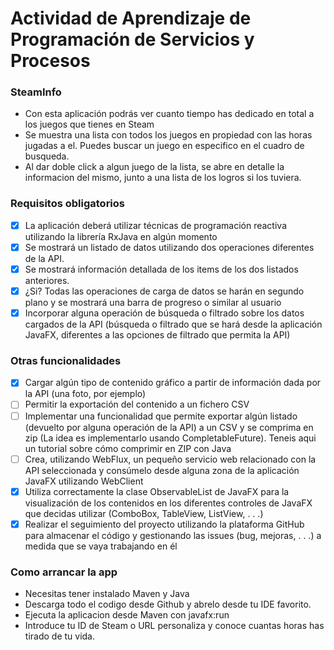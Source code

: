 # Actividad de Aprendizaje de Programación de Servicios y Procesos
### SteamInfo
- Con esta aplicación podrás ver cuanto tiempo has dedicado en total a los juegos que tienes en Steam
- Se muestra una lista con todos los juegos en propiedad con las horas jugadas a el. Puedes buscar un juego en especifico en el cuadro de busqueda.
- Al dar doble click a algun juego de la lista, se abre en detalle la informacion del mismo, junto a una lista de los logros si los tuviera.

### Requisitos obligatorios
- [x] La aplicación deberá utilizar técnicas de programación reactiva utilizando la librería
  RxJava en algún momento
- [x]  Se mostrará un listado de datos utilizando dos operaciones diferentes de la API.
- [x] Se mostrará información detallada de los items de los dos listados anteriores.
- [x] ¿Si? Todas las operaciones de carga de datos se harán en segundo plano y se mostrará una barra de progreso o similar al usuario
- [x] Incorporar alguna operación de búsqueda o filtrado sobre los datos cargados de la API (búsqueda o filtrado que se hará desde la aplicación JavaFX, diferentes a las opciones de filtrado que permita la API)

### Otras funcionalidades
- [x] Cargar algún tipo de contenido gráfico a partir de información dada por la API (una foto, por ejemplo)
- [ ] Permitir la exportación del contenido a un fichero CSV
- [ ] Implementar una funcionalidad que permite exportar algún listado (devuelto por alguna operación de la API) a un CSV y se comprima en zip (La idea es implementarlo usando CompletableFuture). Teneis aqui un tutorial sobre cómo comprimir en ZIP con Java
- [ ] Crea, utilizando WebFlux, un pequeño servicio web relacionado con la API seleccionada y consúmelo desde alguna zona de la aplicación JavaFX utilizando WebClient
- [x] Utiliza correctamente la clase ObservableList de JavaFX para la visualización de los contenidos en los diferentes controles de JavaFX que decidas utilizar (ComboBox, TableView, ListView, . . .)
- [x] Realizar el seguimiento del proyecto utilizando la plataforma GitHub para almacenar el código y gestionando las issues (bug, mejoras, . . .) a medida que se vaya trabajando en él

### Como arrancar la app
- Necesitas tener instalado Maven y Java
- Descarga todo el codigo desde Github y abrelo desde tu IDE favorito.
- Ejecuta la aplicacion desde Maven con javafx:run
- Introduce tu ID de Steam o URL personaliza y conoce cuantas horas has tirado de tu vida.